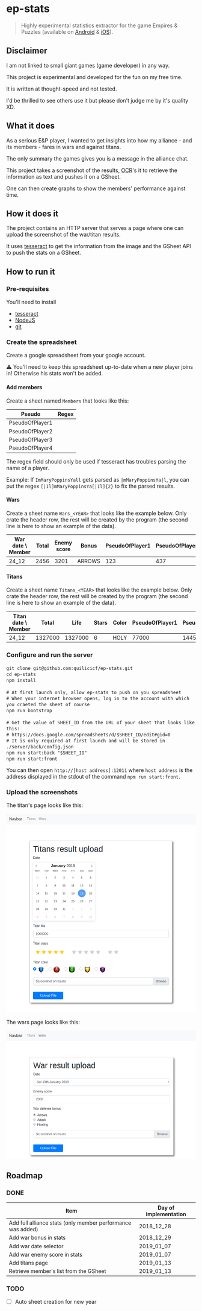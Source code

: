 # ep-stats

> Highly experimental statistics extractor for the game Empires &amp; Puzzles (available on [Android](https://play.google.com/store/apps/details?id=com.smallgiantgames.empires) & [iOS](https://itunes.apple.com/app/id1117841866)).

## Disclaimer

I am not linked to small giant games (game developer) in any way.

This project is experimental and developed for the fun on my free time.

It is written at thought-speed and not tested.

I'd be thrilled to see others use it but please don't judge me by it's quality XD.

## What it does

As a serious E&P player, I wanted to get insights into how my alliance - and its members - fares in wars and against titans.

The only summary the games gives you is a message in the alliance chat.

This project takes a screenshot of the results, [OCR](https://en.wikipedia.org/wiki/Optical_character_recognition)'s it to retrieve the information as text and pushes it on a GSheet.

One can then create graphs to show the members' performance against time.

## How it does it

The project contains an HTTP server that serves a page where one can upload the screenshot of the war/titan results.

It uses [tesseract](https://github.com/tesseract-ocr/tesseract/wiki) to get the information from the image and the GSheet API to push the stats on a GSheet.

## How to run it


### Pre-requisites

You'll need to install

* [tesseract](https://github.com/tesseract-ocr/tesseract/wiki)
* [NodeJS](https://nodejs.org/en/download/)
* [git](https://github.com/git/git)

### Create the spreadsheet

Create a google spreadsheet from your google account.

:warning: You'll need to keep this spreadsheet up-to-date when a new player joins in! Otherwise his stats won't be added.

#### Add members

Create a sheet named `Members` that looks like this:

|Pseudo|Regex|
|---|---|
|PseudoOfPlayer1||
|PseudoOfPlayer2||
|PseudoOfPlayer3||
|PseudoOfPlayer4||

The regex field should only be used if tesseract has troubles parsing the name of a player.

Example: If `ImMaryPoppinsYall` gets parsed as `|mMaryPoppinsYa|l`, you can put the regex `[|Il]mMaryPoppinsYa[|Il]{2}` to fix the parsed results.

#### Wars

Create a sheet name `Wars_<YEAR>` that looks like the example below. Only crate the header row, the rest will be created by the program (the second line is here to show an example of the data).

|War date \ Member|Total|Enemy score|Bonus|PseudoOfPlayer1|PseudoOfPlayer2|...|
|---|---|---|---|---|---|---|
|24_12|2456|3201|ARROWS|123|437|...|

#### Titans

Create a sheet name `Titans_<YEAR>` that looks like the example below. Only crate the header row, the rest will be created by the program (the second line is here to show an example of the data).

|Titan date \ Member|Total|Life|Stars|Color|PseudoOfPlayer1|PseudoOfPlayer2|...|
|---|---|---|---|---|---|---|---|
|24_12|1327000|1327000|6|HOLY|77000|144524|...|

### Configure and run the server

```shell
git clone git@github.com:quilicicf/ep-stats.git
cd ep-stats
npm install

# At first launch only, allow ep-stats to push on you spreadsheet
# When your internet browser opens, log in to the account with which you craeted the sheet of course
npm run bootstrap

# Get the value of SHEET_ID from the URL of your sheet that looks like this:
# https://docs.google.com/spreadsheets/d/$SHEET_ID/edit#gid=0
# It is only required at first launch and will be stored in ./server/back/config.json
npm run start:back "$SHEET_ID"
npm run start:front
```

You can then open `http://[host address]:12011` where `host address` is the address displayed in the stdout of the command `npm run start:front`.

### Upload the screenshots

The titan's page looks like this:

![titans page](./doc/titans_page.png)

The wars page looks like this:

![wars page](./doc/wars_page.png)

## Roadmap

### DONE

|Item|Day of implementation|
|---|---|
|Add full alliance stats (only member performance was added)|2018_12_28|
|Add war bonus in stats|2018_12_29|
|Add war date selector|2019_01_07|
|Add war enemy score in stats|2019_01_07|
|Add titans page|2019_01_13|
|Retrieve member's list from the GSheet|2019_01_13|

### TODO

- [ ] Auto sheet creation for new year
